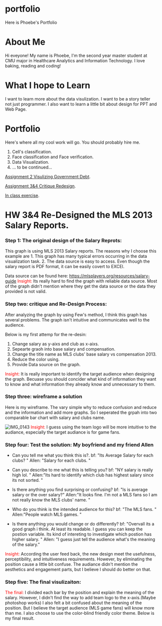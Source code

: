 # portfolio
Here is Phoebe's Portfolio

# About Me

Hi eveyone! My name is Phoebe, I'm the second year master student at CMU major in Healthcare Analytics and Information Technology. I love baking, reading and coding! 

# What I hope to Learn

I want to learn more about the data visulization. I want to be a story teller not just programmer. I also want to learn a little bit about design for PPT and Web Page. 

# Portfolio

Here's where all my cool work will go. You should probably hire me. 
1. Cell's classification. 
2. Face classification and Face verification. 
3. Data Visualization. 
4. ... to be continued...


[Assignment 2 Visulizing Government Debt](/assignment2.md). 

[Assignment 3&4 Critique Redesign](/assignment3&4.md). 

[In class exercise](/in_class_exercise.md). 



# HW 3&4 Re-Designed the MLS 2013 Salary Reports. 

### Step 1: The original design of the Salary Reprots: 
<div class='tableauPlaceholder' id='viz1644103262625' style='position: relative'><object class='tableauViz'  style='display:none;'><param name='host_url' value='https%3A%2F%2Fpublic.tableau.com%2F' /> <param name='embed_code_version' value='3' /> <param name='site_root' value='' /><param name='name' value='MLSSalaries&#47;MLSPUDashboard' /><param name='tabs' value='yes' /><param name='toolbar' value='yes' /><param name='animate_transition' value='yes' /><param name='display_static_image' value='yes' /><param name='display_spinner' value='yes' /><param name='display_overlay' value='yes' /><param name='display_count' value='yes' /></object></div>                
<script type='text/javascript'>                    
  var divElement = document.getElementById('viz1644103262625');                    
  var vizElement = divElement.getElementsByTagName('object')[0];                    
  vizElement.style.width='1260px';vizElement.style.height='910px';                    
  var scriptElement = document.createElement('script');                    
  scriptElement.src = 'https://public.tableau.com/javascripts/api/viz_v1.js';                    
  vizElement.parentNode.insertBefore(scriptElement, vizElement);                
</script>

This graph is using MLS 2013 Salary reports. The reasons why I choose this example are 1. This graph has many typical errors occurring in the data visualization task. 2. The data source is easy to access. Even though the salary report is PDF format, it can be easily covert to EXCEl.

Data source can be found here: https://mlsplayers.org/resources/salary-guide
<font color="red"> Insight: </font> Its really hard to find the graph with reliable data source. Most of the graph didn't mention where they get the data source or the data they provided is not valid. 

### Step two: critique and Re-Design Process: 

After analyzing the graph by using Few's method, I think this graph has several problems. The graph isn't intuitive and communicates well to the audience. 

Below is my first attemp for the re-desin:
1. Change salary as y-aixs and club as x-aixs. 
2. Sepearte graoh into base salary and compensation. 
3. Change the title name as MLS clubs' base salary vs compensation 2013. 
4. Reduce the color using. 
5. Provide Data source on the graph. 

<font color="red"> Insight: </font> It is really important to identify the target audience when designing the graph. Becuase you should concider what kind of information they want to know and what information they already know and unnecessary to them.  

### Step three: wireframe a solution
Here is my wireframe. The vary simple why to reduce confusion and reduce and the information and add more graphs. So I seperated the grpah into two comparable bar chart with salary and clubs name. 

![IMG_0143](https://user-images.githubusercontent.com/74167244/152657024-c6997f49-f8db-45a8-8a48-fec854a9dae2.jpg)
<font color="red"> Insight: </font> I guess using the team logo will be more intuitive to the audiance, especially the target audiance is for game fans. 

### Step four: Test the solution: My boyfriend and my friend Allen 

- Can you tell me what you think this is?. 
   bf: "Its Average Salary for each clubs? "
   Allen: "Salary for each clubs. "

- Can you describe to me what this is telling you? 
  bf: "NY salary is really high lol. "
  Allen:"Its hard to identify which club has highest salary since its not sorted. "

- Is there anything you find surprising or confusing?
  bf: "Is is average salary or the over salary?"
  Allen:"It looks fine. I'm not a MLS fans so I am not really know the MLS clubs' name. "

- Who do you think is the intended audience for this? 
  bf: "The MLS fans. "
  Allen:"People watch MLS games. "

- Is there anything you would change or do differently? 
 bf: "Overvall its a good graph i think. At least its readable. I guess you can keep the postion variable. Its kind of intereting to investigate which postion has higher salary.  "
 Allen: "I guess just tell the audience what's the meaning of the salary."
 
<font color="red"> Insight: </font> According the user feed back, the new design meet the usefulness, perceptibility, and intuitiveness requirements. However, by eliminating the position cause a little bit confuse. The audiance didn't mention the aesthetics and engagement parts, but I believe I should do better on that. 

### Step five: The final visulizaiton:

<font color="red"> The final: </font> I divided each bar by the position and explain the meaning of the salary. However, I didn't find the way to add team logo to the x-axis.(Maybe photoshop works) I also felt a bit confused about the meaning of the position. But I believe the target audience (MLS game fans) will know more than me. I also choose to use the color-blind friendly color theme. Below is my final result. 

<div class='tableauPlaceholder' id='viz1644105227490' style='position: relative'><object class='tableauViz'  style='display:none;'><param name='host_url' value='https%3A%2F%2Fpublic.tableau.com%2F' /> <param name='embed_code_version' value='3' /> <param name='site_root' value='' /><param name='name' value='2013MSLClubsBaseSalaryVS_Compensation&#47;2013MSLClubsBaseSalaryVS_TotalCompensation' /><param name='tabs' value='no' /><param name='toolbar' value='yes' /><param name='animate_transition' value='yes' /><param name='display_static_image' value='yes' /><param name='display_spinner' value='yes' /><param name='display_overlay' value='yes' /><param name='display_count' value='yes' /><param name='language' value='en-US' /><param name='filter' value='publish=yes' /></object></div>                
<script type='text/javascript'>                    
  var divElement = document.getElementById('viz1644105227490');                    
  var vizElement = divElement.getElementsByTagName('object')[0];                    
  vizElement.style.width='100%';vizElement.style.height=(divElement.offsetWidth*0.75)+'px';                    
  var scriptElement = document.createElement('script');                    
  scriptElement.src = 'https://public.tableau.com/javascripts/api/viz_v1.js';                    
  vizElement.parentNode.insertBefore(scriptElement, vizElement);                
</script>
